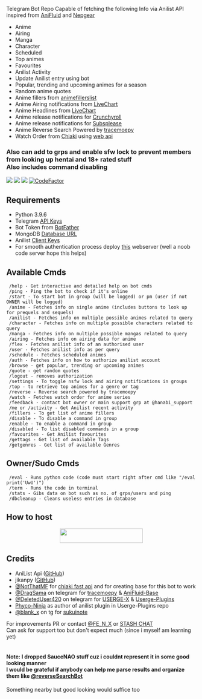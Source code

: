 Telegram Bot Repo Capable of fetching the following Info via Anilist API inspired from [AniFluid](https://t.me/anifluidbot) and [Nepgear](https://t.me/nepgearbot)
* Anime
* Airing
* Manga
* Character
* Scheduled
* Top animes
* Favourites
* Anilist Activity
* Update Anilist entry using bot
* Popular, trending and upcoming animes for a season
* Random anime quotes
* Anime fillers from [animefillerslist](https://www.animefillerlist.com)
* Anime Airing notifications from [LiveChart](https://livechart.me)
* Anime Headlines from [LiveChart](https://livechart.me)
* Anime release notifications for [Crunchyroll](https://crunchyroll.com)
* Anime release notifications for [Subsplease](https://subsplease.org)
* Anime Reverse Search Powered by [tracemoepy](https://github.com/dragsama/tracemoepy)
* Watch Order from [Chiaki](https://chiaki.site/) using [web api](https://chiaki.vercel.app)
<h3>Also can add to grps and enable sfw lock to prevent members from looking up hentai and 18+ rated stuff<br>Also includes command disabling</h3>

<img src='https://img.shields.io/github/repo-size/lostb053/anibot?style=flat-square'>  <img src='https://img.shields.io/github/license/lostb053/anibot?style=flat-square'>  <img src='https://img.shields.io/github/languages/top/lostb053/anibot?style=flat-square'>  [![CodeFactor](https://www.codefactor.io/repository/github/lostb053/anibot/badge)](https://www.codefactor.io/repository/github/lostb053/anibot)

## Requirements
* Python 3.9.6
* Telegram [API Keys](https://my.telegram.org/apps)
* Bot Token from [BotFather](https://t.me/botfather)
* MongoDB [Database URL](https://cloud.mongodb.com/)
* Anilist [Client Keys](https://anilist.co/settings/developer)
* For smooth authentication process deploy [this](https://github.com/lostb053/anilist_oauth_webserver) webserver (well a noob code server hope this helps)


## Available Cmds
```
 /help - Get interactive and detailed help on bot cmds
 /ping - Ping the bot to check if it's online
 /start - To start bot in group (will be logged) or pm (user if not OWNER will be logged)
 /anime - Fetches info on single anime (includes buttons to look up for prequels and sequels)
 /anilist - Fetches info on multiple possible animes related to query
 /character - Fetches info on multiple possible characters related to query
 /manga - Fetches info on multiple possible mangas related to query
 /airing - Fetches info on airing data for anime
 /flex - Fetches anilist info of an authorised user
 /user - Fetches anilist info as per query
 /schedule - Fetches scheduled animes
 /auth - Fetches info on how to authorize anilist account
 /browse - get popular, trending or upcoming animes
 /quote - get random quotes
 /logout - removes authorization
 /settings - To toggle nsfw lock and airing notifications in groups
 /top - to retrieve top animes for a genre or tag
 /reverse - Reverse search powered by tracemoepy
 /watch - Fetches watch order for anime series
 /feedback - contact bot owner or main support grp at @hanabi_support
 /me or /activity - Get Anilist recent activity
 /fillers - To get list of anime fillers
 /disable - To disable a command in group
 /enable - To enable a command in group
 /disabled - To list disabled commands in a group
 /favourites - Get Anilist favourites
 /gettags - Get list of available Tags
 /getgenres - Get list of available Genres
```


## Owner/Sudo Cmds
```
 /eval - Runs python code (code must start right after cmd like "/eval print('UwU')")
 /term - Runs the code in terminal
 /stats - Gibs data on bot such as no. of grps/users and ping
 /dbcleanup - Cleans useless entries in database
```


## How to host
<p align="center"><a href="https://heroku.com/deploy?template=https://github.com/FE-N-X/anibot"> <img src="https://img.shields.io/badge/Deploy%20To%20Heroku-blue?style=for-the-badge&logo=heroku" width="220" height="38.45"/></a></p>


## Credits
* AniList Api ([GitHub](https://github.com/AniList/ApiV2-GraphQL-Docs))
* jikanpy ([GitHub](https://github.com/abhinavk99/jikanpy))
* [@NotThatMF](https://t.me/notthatmf) for [chiaki fast api](https://chiaki.vercel.app/) and for creating base for this bot to work
* [@DragSama](https://t.me/dragsama) on telegram for [tracemoepy](https://github.com/dragsama/tracemoepy) & [AniFluid-Base](https://github.com/DragSama/AniFluid-Base)
* [@DeletedUser420](https://t.me/deleteduser420) on telegram for [USERGE-X](https://github.com/code-rgb/USERGE-X) & [Userge-Plugins](https://github.com/code-rgb/Userge-Plugins)
* [Phyco-Ninja](https://github.com/Phyco-Ninja) as author of anilist plugin in Userge-Plugins repo
* [@blank_x](https://t.me/blank_x) on tg for [sukuinote](https://gitlab.com/blank-x/sukuinote)


For improvements PR or contact [@FE_N_X](https://t.me/FE_N_X) or [STASH CHAT](https://t.me/ANIME_STASH_CHAT)<br>
Can ask for support too but don't expect much (since i myself am learning yet)<br>
<br>
<h4>Note: I dropped SauceNAO stuff cuz i couldnt represent it in some good looking manner<br>
I would be grateful if anybody can help me parse results and organize them like <a href='https://t.me/reverseSearchBot'>@reverseSearchBot</a></h4>Something nearby but good looking would suffice too
